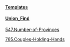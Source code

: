 #### [Templates](https://github.com/xl69/LeetCode/tree/main/Templates)

#### [Union_Find](https://github.com/xl69/LeetCode/tree/main/Union_Find)

[547.Number-of-Provinces](https://github.com/xl69/LeetCode/tree/main/Union_Find/547.Number-of-Provinces)

[765.Couples-Holding-Hands](https://github.com/xl69/LeetCode/tree/main/Union_Find/765.Couples-Holding-Hands)
